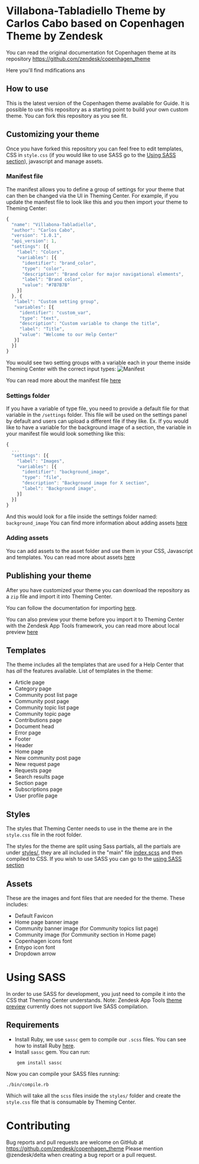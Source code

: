 # Villabona-Tabladiello Theme by Carlos Cabo based on Copenhagen Theme by Zendesk

You can read the original documentation fot Copenhagen theme at its repository <https://github.com/zendesk/copenhagen_theme>

Here you'll find mdifications ans 

## How to use

This is the latest version of the Copenhagen theme available for Guide. It is possible to use this repository as a starting point to build your own custom theme. You can fork this repository as you see fit.

## Customizing your theme

Once you have forked this repository you can feel free to edit templates, CSS in `style.css` (if you would like to use SASS go to the [Using SASS section](#using-sass)), javascript and manage assets.

### Manifest file
The manifest allows you to define a group of settings for your theme that can then be changed via the UI in Theming Center.
For example, if you update the manifest file to look like this and you then import your theme to Theming Center:
```js
{
  "name": "Villabona-Tabladiello",
  "author": "Carlos Cabo",
  "version": "1.0.1",
  "api_version": 1,
  "settings": [{
    "label": "Colors",
    "variables": [{
      "identifier": "brand_color",
      "type": "color",
      "description": "Brand color for major navigational elements",
      "label": "Brand color",
      "value": "#7B7B7B"
    }]
  }, {
   "label": "Custom setting group",
   "variables": [{
     "identifier": "custom_var",
  	 "type": "text",
  	 "description": "Custom variable to change the title",
  	 "label": "Title",
  	 "value": "Welcome to our Help Center"
   }]
  }]
}

```
You would see two setting groups with a variable each in your theme inside Theming Center with the correct input types:
![Manifest](https://zendesk.box.com/s/7hq7ohd7dt5buh56izawxipybi41fs80)

You can read more about the manifest file [here](https://support.zendesk.com/hc/en-us/articles/115012547687--THEMING-CENTER-BETA-Settings-manifest-reference)

### Settings folder
If you have a variable of type file, you need to provide a default file for that variable in the `/settings` folder. This file will be used on the settings panel by default and users can upload a different file if they like.
Ex.
If you would like to have a variable for the background image of a section, the variable in your manifest file would look something like this:

```js
{
  ...
  "settings": [{
    "label": "Images",
    "variables": [{
      "identifier": "background_image",
      "type": "file",
      "description": "Background image for X section",
      "label": "Background image",
    }]
  }]
}

```

And this would look for a file inside the settings folder named: `background_image`
You can find more information about adding assets [here](https://support.zendesk.com/hc/en-us/articles/115012399428--THEMING-CENTER-BETA-Using-your-own-theme-assets-for-Help-Center)

### Adding assets
You can add assets to the asset folder and use them in your CSS, Javascript and templates.
You can read more about assets [here](https://support.zendesk.com/hc/en-us/articles/115012399428--THEMING-CENTER-BETA-Using-your-own-theme-assets-for-Help-Center)


## Publishing your theme
After you have customized your theme you can download the repository as a `zip` file and import it into Theming Center.

You can follow the documentation for importing [here](https://support.zendesk.com/hc/en-us/articles/115012794168--THEMING-CENTER-BETA-Importing-and-exporting-your-theme-and-manifest-file#topic_jpd_zdc_hbb).

You can also preview your theme before you import it to Theming Center with the Zendesk App Tools framework, you can read more about local preview [here](https://support.zendesk.com/hc/en-us/community/posts/115007717507-Local-Theme-Preview-via-Zendesk-Application-Tools)

## Templates
The theme includes all the templates that are used for a Help Center that has *all* the features available.
List of templates in the theme:
* Article page
* Category page
* Community post list page
* Community post page
* Community topic list page
* Community topic page
* Contributions page
* Document head
* Error page
* Footer
* Header
* Home page
* New community post page
* New request page
* Requests page
* Search results page
* Section page
* Subscriptions page
* User profile page

## Styles
The styles that Theming Center needs to use in the theme are in the `style.css` file in the root folder.

The styles for the theme are split using Sass partials, all the partials are under [styles/](/blob/master/styles/), they are all included in the "main" file [index.scss](/blob/master/styles/index.scss) and then compiled to CSS.
If you wish to use SASS you can go to the [using SASS section](#using-sass)

## Assets
These are the images and font files that are needed for the theme.
These includes:
* Default Favicon
* Home page banner image
* Community banner image (for Community topics list page)
* Community image (for Community section in Home page)
* Copenhagen icons font
* Entypo icon font
* Dropdown arrow

# Using SASS

In order to use SASS for development, you just need to compile it into the CSS that Theming Center understands.
Note: Zendesk App Tools [theme preview](#publishing-your-theme) currently does not support live SASS compilation.

## Requirements

- Install Ruby, we use `sassc` gem to compile our `.scss` files. You can see how to install Ruby [here](https://www.ruby-lang.org/en/documentation/installation/).
- Install `sassc` gem. You can run:
```
    gem install sassc
```

Now you can compile your SASS files running:
```
./bin/compile.rb
```
Which will take all the `scss` files inside the `styles/` folder and create the `style.css` file that is consumable by Theming Center.

# Contributing

Bug reports and pull requests are welcome on GitHub at https://github.com/zendesk/copenhagen_theme
Please mention @zendesk/delta when creating a bug report or a pull request.
